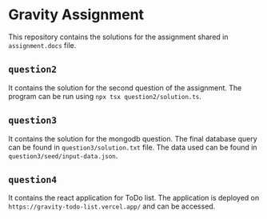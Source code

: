 # Gravity Assignment

This repository contains the solutions for the assignment shared in `assignment.docs` file.

## `question2`

It contains the solution for the second question of the assignment. The program can be run using `npx tsx question2/solution.ts`.

## `question3`

It contains the solution for the mongodb question. The final database query can be found in `question3/solution.txt` file. The data used can be found in `question3/seed/input-data.json`.

## `question4`

It contains the react application for ToDo list. The application is deployed on `https://gravity-todo-list.vercel.app/` and can be accessed.
